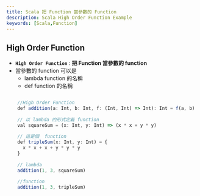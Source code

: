 ```yaml
---
title: Scala 把 Function 當參數的 Function
description: Scala High Order Function Example
keywords: [Scala,Function]
---
```


## High Order Function
* <code>__High Order Function__</code> : __把 Function 當參數的 function__
* 當參數的 function 可以是
    * lambda function 的名稱
    * def function 的名稱
    
```javascript

    //High Order Function
    def addition(a: Int, b: Int, f: (Int, Int) => Int): Int = f(a, b)
    
    // 以 lambda 的形式定義 function
    val squareSum = (x: Int, y: Int) => (x * x + y * y)
    
    // 這是個  function
    def tripleSum(x: Int, y: Int) = {
      x * x + x + y * y * y
    }
    
    // lambda
    addition(1, 3, squareSum)
    
    //function
    addition(1, 3, tripleSum)
   
```